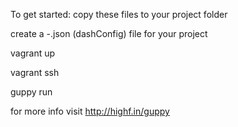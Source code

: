 To get started:
copy these files to your project folder

create a -.json (dashConfig) file for your project

vagrant up

vagrant ssh

guppy run


for more info visit http://highf.in/guppy
